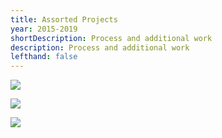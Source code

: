 ```yaml
---
title: Assorted Projects
year: 2015-2019
shortDescription: Process and additional work
description: Process and additional work
lefthand: false
---
```

![](/assets/2.png)

![](/assets/lucas-ludwig-dh2ztme9kni-unsplash.jpg)

![](/assets/profile.jpg)
